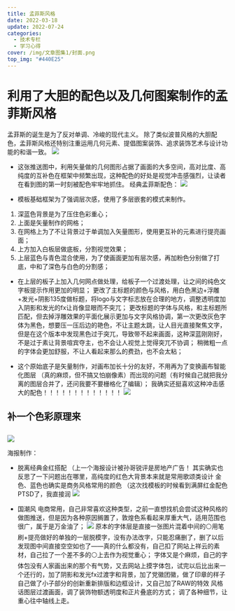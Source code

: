 ```yaml
---
title: 孟菲斯风格
date: 2022-03-18
update: 2022-07-24
categories:
  - 技术专栏
  - 学习心得
cover: /img/文章图集1/封面.png
top_img: "#440E25"
---
```

# 利用了大胆的配色以及几何图案制作的孟菲斯风格 #
  孟菲斯的诞生是为了反对单调、冷峻的现代主义。
  除了类似波普风格的大胆配色，孟菲斯风格还特别注重运用几何元素、提倡图案装饰、追求装饰艺术与设计功能的和谐一致。
  ![](/img/文章图集1/3.jpg)
 - 这张推送图中，利用矢量做的几何图形占据了画面的大多空间，高对比度、高纯度的互补色在框架中频繁出现，这种配色的好处是视觉冲击感强烈，让读者在看到图的第一时刻被配色牢牢地抓住。
  经典孟菲斯配色：
  ![](/img/文章图集1/1.jpg)

- 模板基础框架为了强调层次感，使用了多层嵌套的模式来制作。

1. 深蓝色背景是为了压住色彩重心；
2. 上面是矢量制作的网格；
3. 在网格上为了不让背景过于单调加入矢量图形，使用更互补的元素进行提亮画面；
4. 上方加入白板层做底板，分割视觉效果；
5. 上层蓝色与青色混合使用，为了使画面更加有层次感，再加粉色分别做了打底，中和了深色与白色的分割感；
 
- 在上层的板子上加入几何网点做处理，给板子一个过渡处理，让之间的纯色文字板提示作用更加的明显；
  更改了主标题的颜色与风格，用白色黑边+浮雕+发光+阴影135度做标题，将logo与文字标志放在合理的地方，调整透明度加入阴影和发光的fx让肖像显眼而不突兀；
  更改标题的字体与风格，和主标题所匹配，但去掉浮雕效果的平面化展示更加与文字风格协调，第一次更改灰色字体为黑色，想要压一压后边的艳色，不让主题太跳，让人目光直接聚焦文字，但是在这个版本中发现黑色过于突兀，导致带不起来画面，这种深蓝刚刚好，不是过于素让背景喧宾夺主，也不会让人视觉上觉得突兀不协调；
  稍微粗一点的字体会更加舒服，不让人看起来那么的费劲，也不会太粘；

- 这个原始底子是矢量制作，对画布加长十分的友好，不用再为了变换画布智能化图层
（真的麻烦，但不搞又怕崩像素）而出现的问题（有时候自己就把我分离的图层合并了，还问我要不要栅格化了编辑）；
我确实还挺喜欢这种冲击感大的配色！！！！！！！！！！！！！
![](/img/文章图集1/2.jpg)
       
## 补一个色彩原理来
 ##
![](/img/文章图集1/4.jpg)

海报制作：

- 脱离经典金红搭配
（上一个海报设计被孙哥锐评是房地产广告！
其实确实也反思了一下问题出在哪里，高纯度的红色大背景本来就是常用歌颂类设计
金色、蓝色也确实是商务风格常用的颜色
（这次找模板的时候看到满屏红金配色PTSD了，我直接润
 ![](/img/文章图集1/5.png)


- 国潮风
  电商常用，自己非常喜欢这种类型，之前一直想找机会尝试这种风格的做图推送，但是因为各种原因搁置了，敦煌色系看起来厚重大气，适用范围也很广，属于是万金油了；
 ![](/img/文章图集1/6.png)
  原本的字体层是直接一张图片混着中间的⚪用笔刷+提亮做好的单独的一层脱模字，没有办法改字，只能忍痛删了，删了以后发现图中间直接空空如也了——真的什么都没有，自己扣了网站上祥云的素材，自己拉了一个差不多的⚪上去作为视觉重心；
  字体又是个麻烦，自己的字体包没有人家画出来的那个有气势，又去网站上摸字体包，试完以后比出来一个还行的，加了阴影和发光fx过渡字和背景，加了党徽团徽，做了印章的样子自己做了小子部分的创新重新排版和边框设计，又自己加了RAW的特效 风格话图层过渡画面，调了装饰物额透明度和正片叠底的方式；
  调了各种细节，让重心往中轴线上走。